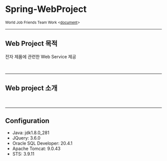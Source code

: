 # Spring-WebProject
<sub>World Job Friends Team Work <<a href="https://drive.google.com/file/d/1ORP2BxxvSFjtjpaQ2Xh-GiT77tBrvk6Y/view?usp=sharing" target='_blank'>document</a>><sub>
<hr>
  <h2>Web Project 목적</h2>
  <p>전자 제품에 관련한 Web Service 제공</p>
  <br>
<hr>
  <h2>Web project 소개</h2>
  <p></p>
  
  <br>
<hr>
  <h2>Configuration</h2>
  <ul>
    <li>Java: jdk1.8.0_281</li>
    <li>JQuery: 3.6.0</li>
    <li>Oracle SQL Developer: 20.4.1</li>
    <li>Apache Tomcat: 9.0.43</li>
    <li>STS: 3.9.11</li>
  </ul>
